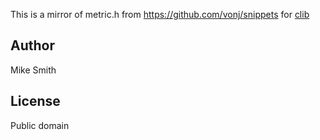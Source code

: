 This is a mirror of metric.h from https://github.com/vonj/snippets for [clib](https://github.com/clibs/clib)

Author
-------
Mike Smith

License
-------
Public domain
